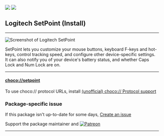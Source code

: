 [![](https://img.shields.io/chocolatey/v/setpoint?color=green&label=setpoint)](https://chocolatey.org/packages/setpoint) [![](https://img.shields.io/chocolatey/dt/setpoint)](https://chocolatey.org/packages/setpoint)

## Logitech SetPoint (Install)

---
![Screenshot of Logitech SetPoint](https://secure.logitech.com/assets/33024/9/m570-image.jpg)
	
SetPoint lets you customize your mouse buttons, keyboard F-keys and hot-keys, control tracking speed, and configure other device-specific settings. It can also notify you of your device's battery status, and whether Caps Lock and Num Lock are on.

---

#### [choco://setpoint](choco://setpoint)
To use choco:// protocol URLs, install [(unofficial) choco:// Protocol support ](https://chocolatey.org/packages/choco-protocol-support)

### Package-specific issue
If this package isn't up-to-date for some days, [Create an issue](https://github.com/tunisiano187/Chocolatey-packages/issues/new/choose)

Support the package maintainer and [![Patreon](https://cdn.jsdelivr.net/gh/tunisiano187/Chocolatey-packages@d15c4e19c709e7148588d4523ffc6dd3cd3c7e5e/icons/patreon.png)](https://www.patreon.com/tunisiano)

---
